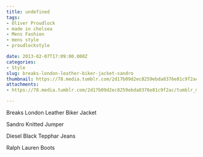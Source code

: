 ```yaml
---
title: undefined
tags:
- Oliver Proudlock
- made in chelsea
- Mens Fashion
- mens style
- proudlockstyle

date: 2013-02-07T17:09:00.000Z
categories:
- Style
slug: breaks-london-leather-biker-jacket-sandro
thumbnail: https://78.media.tumblr.com/2d17b09d2ec8259ebda8376e81c9f2ac/tumblr_mhv0zgokgZ1rhrm24o1_r1_1280.jpg
attachments:
- https://78.media.tumblr.com/2d17b09d2ec8259ebda8376e81c9f2ac/tumblr_mhv0zgokgZ1rhrm24o1_r1_1280.jpg

---
```


Breaks London Leather Biker Jacket 

  Sandro Knitted Jumper 

  Diesel Black Tepphar Jeans 

  Ralph Lauren Boots
